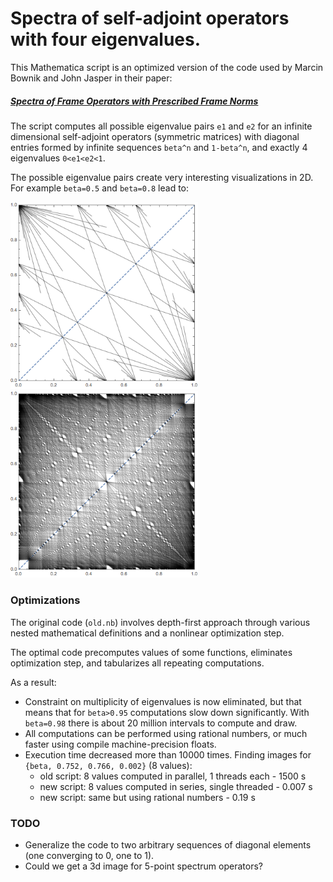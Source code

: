 # Spectra of self-adjoint operators with four eigenvalues.

This Mathematica script is an optimized version of the code used by Marcin Bownik and John Jasper in their paper:
##### [Spectra of Frame Operators with Prescribed Frame Norms](http://pages.uoregon.edu/mbownik/papers/53.pdf)

The script computes all possible eigenvalue pairs `e1` and `e2` for an infinite dimensional self-adjoint operators (symmetric matrices) with diagonal entries formed by infinite sequences `beta^n` and `1-beta^n`, and exactly 4 eigenvalues `0<e1<e2<1`. 

The possible eigenvalue pairs create very interesting visualizations in 2D. For example `beta=0.5` and `beta=0.8` lead to:

<img src="0.5.png" width="300"/>
<img src="0.8.png" width="300"/>

### Optimizations

The original code (`old.nb`) involves depth-first approach through various nested mathematical definitions and a nonlinear optimization step. 

The optimal code precomputes values of some functions, eliminates optimization step, and tabularizes all repeating computations.

As a result:
* Constraint on multiplicity of eigenvalues is now eliminated, but that means that for `beta>0.95` computations slow down significantly. With `beta=0.98` there is about 20 million intervals to compute and draw.
* All computations can be performed using rational numbers, or much faster using compile machine-precision floats.
* Execution time decreased more than 10000 times. Finding images for `{beta, 0.752, 0.766, 0.002}` (8 values):
  - old script: 8 values computed in parallel, 1 threads each     - 1500 s
  - new script: 8 values computed in series, single threaded      - 0.007 s
  - new script: same but using rational numbers			  - 0.19 s 

### TODO
* Generalize the code to two arbitrary sequences of diagonal elements (one converging to 0, one to 1).
* Could we get a 3d image for 5-point spectrum operators?
